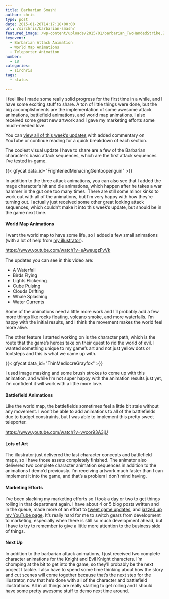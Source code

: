 ```yaml
---
title: Barbarian Smash!
author: chris
type: post
date: 2015-01-20T14:17:18+00:00
url: /sirchris/barbarian-smash/
featured_image: /wp-content/uploads/2015/01/barbarian_TwoHandedStrike.28.png
keyevent:
  - Barbarian Attack Animation
  - World Map Animations
  - Teleporter Animation
number:
  - 18
categories:
  - sirchris
tags:
  - status

---
```

I feel like I made some really solid progress for the first time in a while, and I have some exciting stuff to share. A ton of little things were done, but the big accomplishments are the implementation of some awesome attack animations, battlefield animations, and world map animations. I also received some great new artwork and I gave my marketing efforts some much-needed love.

You can [view all of this week&#8217;s updates][1] with added commentary on YouTube or continue reading for a quick breakdown of each section.

<!--more-->


  
The coolest visual update I have to share are a few of the Barbarian character’s basic attack sequences, which are the first attack sequences I’ve tested in-game.

<div class="inlineimg">
  {{< gfycat data_id="FrightenedMenacingGentoopenguin" >}}
</div>

In addition to the three attack animations, you can also see that I added the mage character’s hit and die animations, which happen after he takes a war hammer in the gut one too many times. There are still some minor kinks to work out with all of the animations, but I’m very happy with how they&#8217;re turning out. I actually just received some other great looking attack sequences, which couldn&#8217;t make it into this week&#8217;s update, but should be in the game next time.

#### World Map Animations

I want the world map to have some life, so I added a few small animations (with a lot of help from [my illustrator][2]).

https://www.youtube.com/watch?v=eAweugzFvVk

The updates you can see in this video are:

  * A Waterfall
  * Birds Flying
  * Lights Flickering
  * Cube Pulsing
  * Clouds Drifting
  * Whale Splashing
  * Water Currents

Some of the animations need a little more work and I’ll probably add a few more things like rocks floating, volcano smoke, and more waterfalls. I&#8217;m happy with the initial results, and I think the movement makes the world feel more alive.

The other feature I started working on is the character path, which is the route that the game’s heroes take on their quest to rid the world of evil. I wanted something unique to my game’s art and not just yellow dots or footsteps and this is what we came up with.

<div class="inlineimg">
  {{< gfycat data_id="ThinMediocreGrayfox" >}}
</div>

I used image masking and some brush strokes to come up with this animation, and while I&#8217;m not super happy with the animation results just yet, I&#8217;m confident it will work with a little more love.

#### Battlefield Animations

Like the world map, the battlefields sometimes feel a little bit stale without any movement. I won&#8217;t be able to add animations to all of the battlefields due to budget constraints, but I was able to implement this pretty sweet teleporter.

https://www.youtube.com/watch?v=vvcor93A3jU

#### Lots of Art

The illustrator just delivered the last character concepts and battlefield maps, so I have those assets completely finished. The animator also delivered two complete character animation sequences in addition to the animations I demo’d previously. I’m receiving artwork much faster than I can implement it into the game, and that&#8217;s a problem I don&#8217;t mind having.

#### Marketing Efforts

I’ve been slacking my marketing efforts so I took a day or two to get things rolling in that department again. I have about 4 or 5 blog posts written and in the queue, made more of an effort to [tweet game updates][3], and [jazzed up my YouTube page][4]. It’s really hard for me to switch gears from development to marketing, especially when there is still so much development ahead, but I have to try to remember to give a little more attention to the business side of things.

#### Next Up

In addition to the barbarian attack animations, I just received two complete character animations for the Knight and Evil Knight characters. I’m chomping at the bit to get into the game, so they&#8217;ll probably be the next project I tackle. I also have to spend some time thinking about how the story and cut scenes will come together because that&#8217;s the next step for the illustrator, now that he&#8217;s done with all of the character and battlefield illustrations. All in all things are really starting to get rolling and I should have some pretty awesome stuff to demo next time around.

 [1]: https://www.youtube.com/watch?v=y6cgpwZo6Ck&list=UU9mKr14Czu1VWN6jYAGeqHA
 [2]: http://appylon.weebly.com
 [3]: https://twitter.com/codepaladin
 [4]: https://www.youtube.com/channel/UC9mKr14Czu1VWN6jYAGeqHA